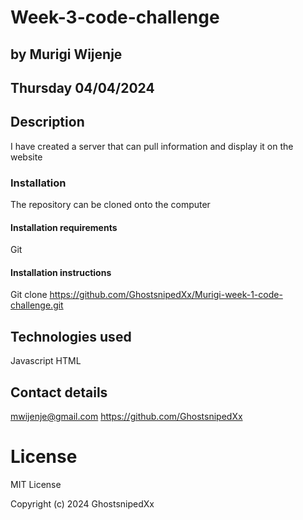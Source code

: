 # Week-3-code-challenge

## by Murigi Wijenje

## Thursday 04/04/2024

## Description
I have created a server that can pull information and display it on the website

### Installation
The repository can be cloned onto the computer

#### Installation requirements
Git

#### Installation instructions
Git clone https://github.com/GhostsnipedXx/Murigi-week-1-code-challenge.git

## Technologies used
Javascript
HTML

## Contact details
mwijenje@gmail.com
https://github.com/GhostsnipedXx

# License
MIT License

Copyright (c) 2024 GhostsnipedXx
